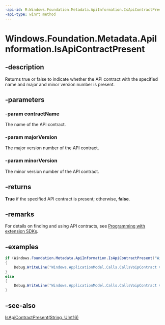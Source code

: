 ```yaml
---
-api-id: M:Windows.Foundation.Metadata.ApiInformation.IsApiContractPresent(System.String,System.UInt16,System.UInt16)
-api-type: winrt method
---
```


<!-- Method syntax
public bool IsApiContractPresent(System.String contractName, System.UInt16 majorVersion, System.UInt16 minorVersion)
-->

# Windows.Foundation.Metadata.ApiInformation.IsApiContractPresent

## -description
Returns true or false to indicate whether the API contract with the specified name and major and minor version number is present.

## -parameters
### -param contractName
The name of the API contract.

### -param majorVersion
The major version number of the API contract.

### -param minorVersion
The minor version number of the API contract.

## -returns
**True** if the specified API contract is present; otherwise, **false**.

## -remarks

For details on finding and using API contracts, see [Programming with extension SDKs](https://docs.microsoft.com/uwp/extension-sdks/device-families-overview#api-contracts-and-how-to-look-them-up).

## -examples
```cs
if (Windows.Foundation.Metadata.ApiInformation.IsApiContractPresent("Windows.ApplicationModel.Calls.CallsVoipContract", 1, 1))
{
    Debug.WriteLine("Windows.ApplicationModel.Calls.CallsVoipContract v1.1 found");
}
else
{
    Debug.WriteLine("Windows.ApplicationModel.Calls.CallsVoipContract v1.1 NOT found");
}
```

## -see-also
[IsApiContractPresent(String, UInt16)](apiinformation_isapicontractpresent_1836214132.md)